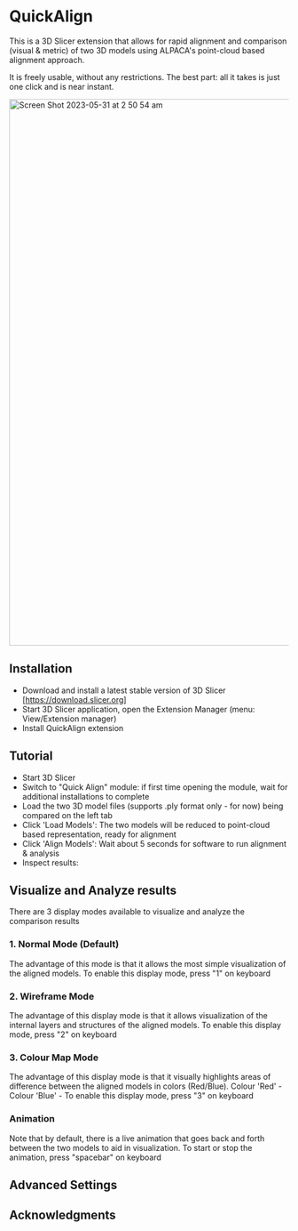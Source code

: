# QuickAlign

This is a 3D Slicer extension that allows for rapid alignment and comparison (visual & metric) of two 3D models using ALPACA's point-cloud based alignment approach.

It is freely usable, without any restrictions.
The best part: all it takes is just one click and is near instant.

<img width="983" alt="Screen Shot 2023-05-31 at 2 50 54 am" src="https://github.com/seanchoi0519/SlicerQuickAlign/assets/33897705/56f2cdb4-c033-4156-853b-6ff4efbe1978">


## Installation

- Download and install a latest stable version of 3D Slicer [https://download.slicer.org]
- Start 3D Slicer application, open the Extension Manager (menu: View/Extension manager)
- Install QuickAlign extension

## Tutorial
- Start 3D Slicer
- Switch to "Quick Align" module: if first time opening the module, wait for additional installations to complete 
- Load the two 3D model files (supports .ply format only - for now) being compared on the left tab
- Click 'Load Models': The two models will be reduced to point-cloud based representation, ready for alignment
- Click 'Align Models': Wait about 5 seconds for software to run alignment & analysis
- Inspect results: 

## Visualize and Analyze results
There are 3 display modes available to visualize and analyze the comparison results
### 1. Normal Mode (Default)

The advantage of this mode is that it allows the most simple visualization of the aligned models.
To enable this display mode, press "1" on keyboard

### 2. Wireframe Mode

The advantage of this display mode is that it allows visualization of the internal layers and structures of the aligned models.
To enable this display mode, press "2" on keyboard

### 3. Colour Map Mode

The advantage of this display mode is that it visually highlights areas of difference between the aligned models in colors (Red/Blue).
Colour 'Red' - 
Colour 'Blue' - 
To enable this display mode, press "3" on keyboard

### Animation

Note that by default, there is a live animation that goes back and forth between the two models to aid in visualization.
To start or stop the animation, press "spacebar" on keyboard

## Advanced Settings


## Acknowledgments




